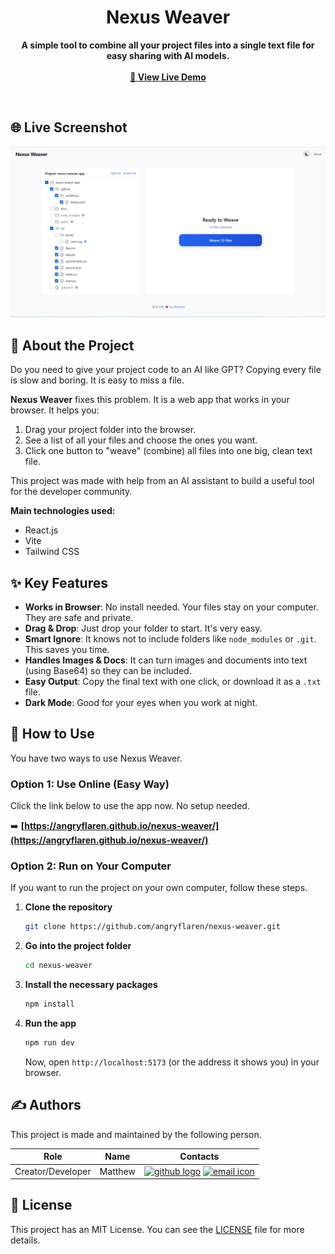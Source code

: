 <div align="center">

# Nexus Weaver

<b>A simple tool to combine all your project files into a single text file for easy sharing with AI models.</b>
<br/><br/>
<a href="https://angryflaren.github.io/nexus-weaver/"><strong>🚀 View Live Demo</strong></a>

</div>

<br/>

## 🌐 Live Screenshot

<p align="center">
  <img src="docs/images/screenshot.png" alt="Nexus Weaver Application Screenshot" width="700"/>
</p>

## 📖 About the Project

Do you need to give your project code to an AI like GPT? Copying every file is slow and boring. It is easy to miss a file.

**Nexus Weaver** fixes this problem. It is a web app that works in your browser. It helps you:
1.  Drag your project folder into the browser.
2.  See a list of all your files and choose the ones you want.
3.  Click one button to "weave" (combine) all files into one big, clean text file.

This project was made with help from an AI assistant to build a useful tool for the developer community.

**Main technologies used:**
* React.js
* Vite
* Tailwind CSS

## ✨ Key Features

* **Works in Browser**: No install needed. Your files stay on your computer. They are safe and private.
* **Drag & Drop**: Just drop your folder to start. It's very easy.
* **Smart Ignore**: It knows not to include folders like `node_modules` or `.git`. This saves you time.
* **Handles Images & Docs**: It can turn images and documents into text (using Base64) so they can be included.
* **Easy Output**: Copy the final text with one click, or download it as a `.txt` file.
* **Dark Mode**: Good for your eyes when you work at night.

## 🚀 How to Use

You have two ways to use Nexus Weaver.

### Option 1: Use Online (Easy Way)

Click the link below to use the app now. No setup needed.

➡️ **[https://angryflaren.github.io/nexus-weaver/](https://angryflaren.github.io/nexus-weaver/)**

### Option 2: Run on Your Computer

If you want to run the project on your own computer, follow these steps.

1.  **Clone the repository**
    ```sh
    git clone https://github.com/angryflaren/nexus-weaver.git
    ```
2.  **Go into the project folder**
    ```sh
    cd nexus-weaver
    ```
3.  **Install the necessary packages**
    ```sh
    npm install
    ```
4.  **Run the app**
    ```sh
    npm run dev
    ```
    Now, open `http://localhost:5173` (or the address it shows you) in your browser.

## ✍️ Authors

This project is made and maintained by the following person.

| Role              | Name    | Contacts                                                                                                                                                                                                                                                                  |
| ----------------- | ------- | ------------------------------------------------------------------------------------------------------------------------------------------------------------------------------------------------------------------------------------------------------------------------- |
| Creator/Developer | Matthew | <a href="https://github.com/angryflaren" title="GitHub Profile"><img src="https://raw.githubusercontent.com/simple-icons/simple-icons/develop/icons/github.svg" height="28" alt="github logo"/></a> <a href="mailto:matthewzhv@outlook.com" title="Send an Email"><img src="https://raw.githubusercontent.com/simple-icons/simple-icons/develop/icons/microsoftoutlook.svg" height="28" alt="email icon"/></a> |

## 📜 License

This project has an MIT License. You can see the [LICENSE](LICENSE) file for more details.
